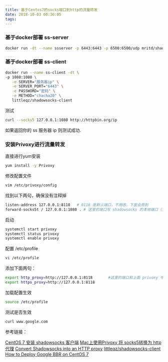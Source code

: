 ```yaml
---
title: 基于Centos7的socks端口到http的流量转发
date: 2018-10-03 00:36:05
tags:
---
```

### 基于docker部署 ss-server 

``` bash 
docker run -dt --name ssserver -p 6443:6443 -p 6500:6500/udp mritd/shadowsocks -m "ss-server" -s "-s 0.0.0.0 -p 6443  -m chacha20 -k 密码 --fast-open" -x -e "kcpserver" -k "-t 127.0.0.1:6443 -l :6500 -mode fast2"
```

### 基于docker部署 ss-client

``` bash
docker run --name ss-client -dt \
-p 1080:1080 \
   -e SERVER="服务器ip" \
   -e SERVER_PORT="6443" \
   -e PASSWORD="密码" \
   -e METHOD="chacha20" \
   littleqz/shadowsocks-client
```

测试

``` bash
curl --socks5 127.0.0.1:1080 http://httpbin.org/ip
```

如果返回你的 ss 服务器 ip 则测试成功.


### 安装Privoxy进行流量转发

直接进行yum安装

``` bash
yum install -y Privoxy
```

修改配置文件

``` bash
vim /etc/privoxy/config
```

找到以下两句，确保没有注释掉

``` bash 
listen-address 127.0.0.1:8118   # 8118 是默认端口，不用改，下面会用到
forward-socks5t / 127.0.0.1:1080 . # 这里的端口写 shadowsocks 的本地端口（注意最后那个 . 不要漏了）
```

启动

``` bash 
systemctl start privoxy
systemctl status privoxy
systemctl enable privoxy
```

配置 /etc/profile

``` bash
vi /etc/profile
```

添加下面两句：

``` bash
export http_proxy=http://127.0.0.1:8118       #这里的端口和上面 privoxy 中的保持一致
export https_proxy=http://127.0.0.1:8118
```

加载配置生效

``` bash 
source /etc/profile
```

测试是否生效

``` bash 
curl www.google.com
```

参考链接：

[CentOS 7 安装 shadowsocks 客户端](https://brickyang.github.io/2017/01/14/CentOS-7-%E5%AE%89%E8%A3%85-Shadowsocks-%E5%AE%A2%E6%88%B7%E7%AB%AF/)
[Mac上使用Privoxy 将 socks5转换为 http 代理](https://javasgl.github.io/transfer_socks5_to_http_proxy/)
[Convert Shadowsocks into an HTTP proxy](https://github.com/shadowsocks/shadowsocks/wiki/Convert-Shadowsocks-into-an-HTTP-proxy)
[littleqz/shadowsocks-client](https://hub.docker.com/r/littleqz/shadowsocks-client/)
[How to Deploy Google BBR on CentOS 7](https://www.vultr.com/docs/how-to-deploy-google-bbr-on-centos-7)
